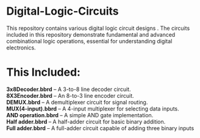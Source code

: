 # Digital-Logic-Circuits
This repository contains various digital logic circuit designs . The circuits included in this repository demonstrate fundamental and advanced combinational logic operations, essential for understanding digital electronics.
# This Included:
<b>3x8Decoder.bbrd</b> – A 3-to-8 line decoder circuit.<br>
<b>8X3Encoder.bbrd</b> – An 8-to-3 line encoder circuit.<br>
<b>DEMUX.bbrd</b> – A demultiplexer circuit for signal routing.<br>
<b>MUX(4-input).bbrd</b> – A 4-input multiplexer for selecting data inputs.<br>
<b>AND operation.bbrd</b> – A simple AND gate implementation.<br>
<b>Half adder.bbrd</b> – A half-adder circuit for basic binary addition.<br>
<b>Full adder.bbrd</b> – A full-adder circuit capable of adding three binary inputs<br>